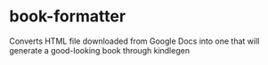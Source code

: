 # book-formatter
Converts HTML file downloaded from Google Docs into one that will generate a good-looking book through kindlegen
